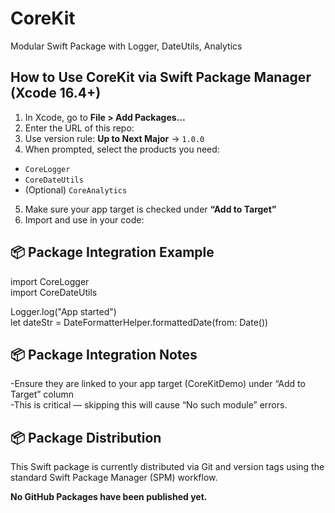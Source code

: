 # CoreKit
Modular Swift Package with Logger, DateUtils, Analytics

## How to Use CoreKit via Swift Package Manager (Xcode 16.4+)

1. In Xcode, go to **File > Add Packages…**
2. Enter the URL of this repo:
3. Use version rule: **Up to Next Major** → `1.0.0`
4. When prompted, select the products you need:
- `CoreLogger`
- `CoreDateUtils`
- (Optional) `CoreAnalytics`
5. Make sure your app target is checked under **“Add to Target”**
6. Import and use in your code:

## 📦 Package Integration Example

import CoreLogger<br>
import CoreDateUtils

Logger.log("App started")<br>
let dateStr = DateFormatterHelper.formattedDate(from: Date())

## 📦 Package Integration Notes
-Ensure they are linked to your app target (CoreKitDemo) under “Add to Target” column<br>
-This is critical — skipping this will cause “No such module” errors.

## 📦 Package Distribution

This Swift package is currently distributed via Git and version tags using the standard Swift Package Manager (SPM) workflow.

**No GitHub Packages have been published yet.**  

